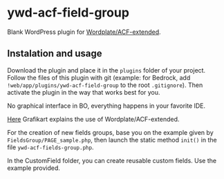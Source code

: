 # ywd-acf-field-group
Blank WordPress plugin for [Wordplate/ACF-extended](https://github.com/wordplate/extended-acf).

## Instalation and usage

Download the plugin and place it in the `plugins` folder of your project.
Follow the files of this plugin with git (example: for Bedrock, add `!web/app/plugins/ywd-acf-field-group` to the root `.gitignore`).
Then activate the plugin in the way that works best for you.

No graphical interface in BO, everything happens in your favorite IDE.

[Here](https://www.youtube.com/watch?v=WtzciSNRvyo&t) Grafikart explains the use of Wordplate/ACF-extended.

For the creation of new fields groups, base you on the example given by `FieldsGroup/PAGE_sample.php`, then launch the static method `init()` in the file `ywd-acf-fields-group.php`.

In the CustomField folder, you can create reusable custom fields. Use the example provided.
